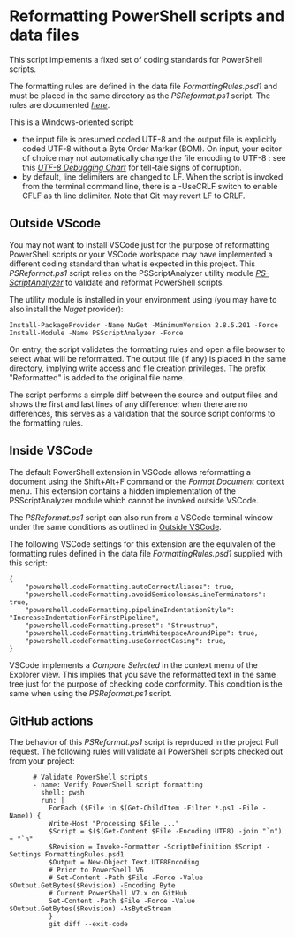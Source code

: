 # Reformatting PowerShell scripts and data files

This script implements a fixed set of coding standards for PowerShell scripts.

The formatting rules are defined in the data file *FormattingRules.psd1* and must be placed in the same directory as the *PSReformat.ps1* script. The rules are documented *[here](https://github.com/PowerShell/PSScriptAnalyzer/tree/master/docs/Rules)*.

This is a Windows-oriented script:
- the input file is presumed coded UTF-8 and the output file is explicitly coded UTF-8 without a Byte Order Marker (BOM). On input, your editor of choice may not automatically change the file encoding to UTF-8 : see this *[UTF-8 Debugging Chart](https://www.i18nqa.com/debug/utf8-debug.html)* for tell-tale signs of corruption.
- by default, line delimiters are changed to LF. When the script is invoked from the terminal command line, there is a -UseCRLF switch to enable CFLF as th line delimiter. Note that Git may revert LF to CRLF.

## Outside VScode
You may not want to install VSCode just for the purpose of reformatting PowerShell scripts or your VSCode workspace may have implemented a different coding standard than what is expected in this project.
This *PSReformat.ps1* script relies on the PSScriptAnalyzer utility module *[PS-ScriptAnalyzer](https://learn.microsoft.com/en-us/powershell/utility-modules/psscriptanalyzer/overview?view=ps-modules)* to validate and reformat PowerShell scripts.

The utility module is installed in your environment using (you may have to also install the *Nuget* provider):
```
Install-PackageProvider -Name NuGet -MinimumVersion 2.8.5.201 -Force
Install-Module -Name PSScriptAnalyzer -Force
```
On entry, the script validates the formatting rules and open a file browser to select what will be reformatted. The output file (if any) is placed in the same directory, implying write access and file creation privileges. The prefix "Reformatted" is added to the original file name.

The script performs a simple diff between the source and output files and shows the first and last lines of any difference: when there are no differences, this serves as a validation that the source script conforms to the formatting rules.

## Inside VSCode


The default PowerShell extension in VSCode allows reformatting a document using the Shift+Alt+F command or the *Format Document* context menu. This extension contains a hidden implementation of the PSScriptAnalyzer module which cannot be invoked outside VSCode.

The *PSReformat.ps1* script can also run from a VSCode terminal window under the same conditions as outlined in [Outside VSCode](#outside-vscode).

The following VSCode settings for this extension are the equivalen of the formatting rules defined in the data file *FormattingRules.psd1* supplied with this script:

```
{
    "powershell.codeFormatting.autoCorrectAliases": true,
    "powershell.codeFormatting.avoidSemicolonsAsLineTerminators": true,
    "powershell.codeFormatting.pipelineIndentationStyle": "IncreaseIndentationForFirstPipeline",
    "powershell.codeFormatting.preset": "Stroustrup",
    "powershell.codeFormatting.trimWhitespaceAroundPipe": true,
    "powershell.codeFormatting.useCorrectCasing": true,
}
```
VSCode implements a *Compare Selected* in the context menu of the Explorer view. This implies that you save the reformatted text in the same tree just for the purpose of checking code conformity. This condition is the same when using the *PSReformat.ps1* script.

## GitHub actions

The behavior of this *PSReformat.ps1* script is reprduced in the project Pull request. The following rules will validate all PowerShell scripts checked out from your project:

```
      # Validate PowerShell scripts
      - name: Verify PowerShell script formatting
        shell: pwsh
        run: |
          ForEach ($File in $(Get-ChildItem -Filter *.ps1 -File -Name)) {
          Write-Host "Processing $File ..."
          $Script = $($(Get-Content $File -Encoding UTF8) -join "`n") + "`n"
          $Revision = Invoke-Formatter -ScriptDefinition $Script -Settings FormattingRules.psd1
          $Output = New-Object Text.UTF8Encoding
          # Prior to PowerShell V6
          # Set-Content -Path $File -Force -Value $Output.GetBytes($Revision) -Encoding Byte
          # Current PowerShell V7.x on GitHub
          Set-Content -Path $File -Force -Value $Output.GetBytes($Revision) -AsByteStream
          }
          git diff --exit-code

```
